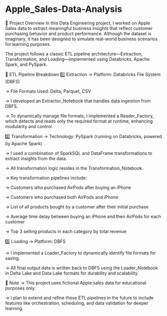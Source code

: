 # Apple_Sales-Data-Analysis

📌 Project Overview
In this Data Engineering project, I worked on Apple Sales data to extract meaningful business insights that reflect customer purchasing behavior and product performance. Although the dataset is imaginary, it has been designed to simulate real-world business scenarios for learning purposes.

The project follows a classic ETL pipeline architecture—Extraction, Transformation, and Loading—implemented using Databricks, Apache Spark, and PySpark.

🔧 ETL Pipeline Breakdown
1️⃣ Extraction
-> Platform: Databricks File System (DBFS)

-> File Formats Used: Delta, Parquet, CSV

-> I developed an Extractor_Notebook that handles data ingestion from DBFS.

-> To dynamically manage file formats, I implemented a Reader_Factory, which detects and reads only the required format at runtime, enhancing modularity and control.

2️⃣ Transformation
-> Technology: PySpark (running on Databricks, powered by Apache Spark)

-> I used a combination of SparkSQL and DataFrame transformations to extract insights from the data.

-> All transformation logic resides in the Transformation_Notebook.

-> Key transformation pipelines include:

-> Customers who purchased AirPods after buying an iPhone

-> Customers who purchased both AirPods and iPhone

-> List of all products bought by a customer after their initial purchase

-> Average time delay between buying an iPhone and then AirPods for each customer

-> Top 3 selling products in each category by total revenue

3️⃣ Loading
-> Platform: DBFS

-> I implemented a Loader_Factory to dynamically identify file formats for saving.

-> All final output data is written back to DBFS using the Loader_Notebook in Delta Lake and Data Lake formats for durability and scalability.

🚧 Note
-> This project uses fictional Apple sales data for educational purposes only.

-> I plan to extend and refine these ETL pipelines in the future to include features like orchestration, scheduling, and data validation for deeper learning.




